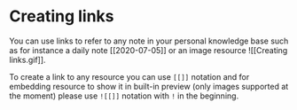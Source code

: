 # Creating links

You can use links to refer to any note in your personal knowledge base such as for instance a daily note [[2020-07-05]] or an image resource ![[Creating links.gif]].

To create a link to any resource you can use `[[]]` notation and for embedding resource to show it in built-in preview (only images supported at the moment) please use `![[]]` notation with `!` in the beginning.
